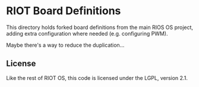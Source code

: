 # RIOT Board Definitions

This directory holds forked board definitions from the main RIOS OS project,
adding extra configuration where needed (e.g. configuring PWM).

Maybe there's a way to reduce the duplication...

## License

Like the rest of RIOT OS, this code is licensed under the LGPL, version 2.1.

